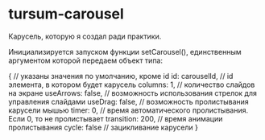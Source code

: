 # tursum-carousel

Карусель, которую я создал ради практики.

Инициализируется запуском функции setCarousel(), единственным аргументом которой передаем объект типа:

{ // указаны значения по умолчанию, кроме id
	id: carouselId, // id элемента, в котором будет карусель
	columns: 1, // количество слайдов на экране
	useArrows: false, // возможность использования стрелок для управления слайдами
	useDrag: false, // возможность пролистывания карусели мышью
	timer: 0, // время автоматического пролистывания. Если 0, то не пролистывает
	transition: 200, // время анимации пролистывания
	cycle: false // зацикливание карусели
}
